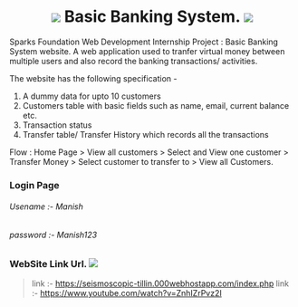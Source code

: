 # 
<h1 align ="center"> <img src="https://img.icons8.com/nolan/64/bank-building.png"/> Basic Banking System. <img src="https://img.icons8.com/nolan/64/bank-building.png"/></h1>
Sparks Foundation Web Development Internship Project : Basic Banking System website. 
A web application used to tranfer virtual money between multiple users and also record the banking transactions/ activities.

The website has the following specification -
1. A dummy data for upto 10 customers
2. Customers table with basic fields such as name, email, current balance etc.
3. Transaction status
3. Transfer table/ Transfer History which records all the transactions

Flow : Home Page > View all customers > Select and View one customer > Transfer Money > Select customer to transfer to > View all Customers.
### Login Page
###### Usename :- Manish
###### password :- Manish123

### WebSite Link Url. <img src="https://img.icons8.com/color/30/000000/link--v1.png"/>
> link :- https://seismoscopic-tillin.000webhostapp.com/index.php
> link :- https://www.youtube.com/watch?v=ZnhIZrPvz2I
